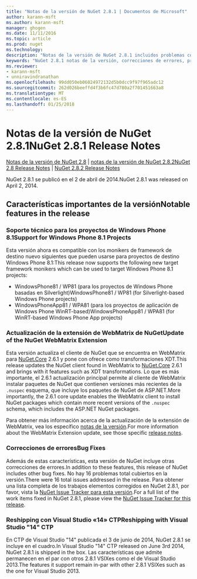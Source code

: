 ```yaml
---
title: "Notas de la versión de NuGet 2.8.1 | Documentos de Microsoft"
author: karann-msft
ms.author: karann-msft
manager: ghogen
ms.date: 11/11/2016
ms.topic: article
ms.prod: nuget
ms.technology: 
description: "Notas de la versión de NuGet 2.8.1 incluidos problemas conocidos, correcciones de errores, las funciones agregadas y dcr."
keywords: "NuGet 2.8.1 notas de la versión, correcciones de errores, problemas, conocidos agregan características, DCR"
ms.reviewer:
- karann-msft
- unniravindranathan
ms.openlocfilehash: 99dd050eb06024972132d5b0dcc9f97f965adc12
ms.sourcegitcommit: 262d026beeffd4f3b6fc47d780a2f701451663a8
ms.translationtype: MT
ms.contentlocale: es-ES
ms.lasthandoff: 01/25/2018
---
```

# <a name="nuget-281-release-notes"></a><span data-ttu-id="e5772-104">Notas de la versión de NuGet 2.8.1</span><span class="sxs-lookup"><span data-stu-id="e5772-104">NuGet 2.8.1 Release Notes</span></span>

<span data-ttu-id="e5772-105">[Notas de la versión de NuGet 2.8](../release-notes/nuget-2.8.md) | [notas de la versión de NuGet 2.8.2](../release-notes/nuget-2.8.2.md)</span><span class="sxs-lookup"><span data-stu-id="e5772-105">[NuGet 2.8 Release Notes](../release-notes/nuget-2.8.md) | [NuGet 2.8.2 Release Notes](../release-notes/nuget-2.8.2.md)</span></span>

<span data-ttu-id="e5772-106">NuGet 2.8.1 se publicó en el 2 de abril de 2014.</span><span class="sxs-lookup"><span data-stu-id="e5772-106">NuGet 2.8.1 was released on April 2, 2014.</span></span>

## <a name="notable-features-in-the-release"></a><span data-ttu-id="e5772-107">Características importantes de la versión</span><span class="sxs-lookup"><span data-stu-id="e5772-107">Notable features in the release</span></span>

### <a name="support-for-windows-phone-81-projects"></a><span data-ttu-id="e5772-108">Soporte técnico para los proyectos de Windows Phone 8.1</span><span class="sxs-lookup"><span data-stu-id="e5772-108">Support for Windows Phone 8.1 Projects</span></span>
<span data-ttu-id="e5772-109">Esta versión ahora es compatible con los monikers de framework de destino nuevo siguientes que pueden usarse para proyectos de destino Windows Phone 8.1:</span><span class="sxs-lookup"><span data-stu-id="e5772-109">This release now supports the following new target framework monikers which can be used to target Windows Phone 8.1 projects:</span></span>

* <span data-ttu-id="e5772-110">WindowsPhone81 / WP81 (para los proyectos de Windows Phone basadas en Silverlight)</span><span class="sxs-lookup"><span data-stu-id="e5772-110">WindowsPhone81 / WP81 (for Silverlight-based Windows Phone projects)</span></span>
* <span data-ttu-id="e5772-111">WindowsPhoneApp81 / WPA81 (para los proyectos de aplicación de Windows Phone WinRT-based)</span><span class="sxs-lookup"><span data-stu-id="e5772-111">WindowsPhoneApp81 / WPA81 (for WinRT-based Windows Phone App projects)</span></span>

### <a name="update-of-the-nuget-webmatrix-extension"></a><span data-ttu-id="e5772-112">Actualización de la extensión de WebMatrix de NuGet</span><span class="sxs-lookup"><span data-stu-id="e5772-112">Update of the NuGet WebMatrix Extension</span></span>
<span data-ttu-id="e5772-113">Esta versión actualiza el cliente de NuGet que se encuentra en WebMatrix para [NuGet.Core](https://www.nuget.org/packages/Nuget.Core/2.6.1) 2.6.1 y pone con ofrece como transformaciones XDT.</span><span class="sxs-lookup"><span data-stu-id="e5772-113">This release updates the NuGet client found in WebMatrix to [NuGet.Core](https://www.nuget.org/packages/Nuget.Core/2.6.1) 2.6.1 and brings with it features such as XDT transformations.</span></span> <span data-ttu-id="e5772-114">Lo que es más importante, el 2.6.1 actualización principal permite al cliente de WebMatrix instalar paquetes de NuGet que contienen versiones más recientes de la `.nuspec` esquema, que incluye los paquetes de NuGet de ASP.NET.</span><span class="sxs-lookup"><span data-stu-id="e5772-114">More importantly, the 2.6.1 core update enables the WebMatrix client to install NuGet packages which contain more recent versions of the `.nuspec` schema, which includes the ASP.NET NuGet packages.</span></span>

<span data-ttu-id="e5772-115">Para obtener más información acerca de la actualización de la extensión de WebMatrix, vea los específico [notas de la versión](../release-notes/nuget-2.6.1-for-WebMatrix.md).</span><span class="sxs-lookup"><span data-stu-id="e5772-115">For more information about the WebMatrix Extension update, see those specific [release notes](../release-notes/nuget-2.6.1-for-WebMatrix.md).</span></span>

### <a name="bug-fixes"></a><span data-ttu-id="e5772-116">Correcciones de errores</span><span class="sxs-lookup"><span data-stu-id="e5772-116">Bug Fixes</span></span>
<span data-ttu-id="e5772-117">Además de estas características, esta versión de NuGet incluye otras correcciones de errores.</span><span class="sxs-lookup"><span data-stu-id="e5772-117">In addition to these features, this release of NuGet includes other bug fixes.</span></span> <span data-ttu-id="e5772-118">No hay 16 problemas total cubiertos en la versión.</span><span class="sxs-lookup"><span data-stu-id="e5772-118">There were 16 total issues addressed in the release.</span></span> <span data-ttu-id="e5772-119">Para obtener una lista completa de los trabajos elementos corregidos en NuGet 2.8.1, por favor, vista la [NuGet Issue Tracker para esta versión](https://nuget.codeplex.com/workitem/list/advanced?keyword=&status=All&type=All&priority=All&release=NuGet%202.8.1&assignedTo=All&component=All&sortField=LastUpdatedDate&sortDirection=Descending&page=0&reasonClosed=All).</span><span class="sxs-lookup"><span data-stu-id="e5772-119">For a full list of the work items fixed in NuGet 2.8.1, please view the [NuGet Issue Tracker for this release](https://nuget.codeplex.com/workitem/list/advanced?keyword=&status=All&type=All&priority=All&release=NuGet%202.8.1&assignedTo=All&component=All&sortField=LastUpdatedDate&sortDirection=Descending&page=0&reasonClosed=All).</span></span>

### <a name="reshipping-with-visual-studio-14-ctp"></a><span data-ttu-id="e5772-120">Reshipping con Visual Studio «14» CTP</span><span class="sxs-lookup"><span data-stu-id="e5772-120">Reshipping with Visual Studio "14" CTP</span></span>
<span data-ttu-id="e5772-121">En CTP de Visual Studio "14" publicada el 3 de junio de 2014, NuGet 2.8.1 se incluye en el cuadro.</span><span class="sxs-lookup"><span data-stu-id="e5772-121">In Visual Studio "14" CTP released on June 3rd 2014, NuGet 2.8.1 is shipped in the box.</span></span> <span data-ttu-id="e5772-122">Las características que admite permanecen en el par con otros 2.8.1 VSIXes como el de Visual Studio 2013.</span><span class="sxs-lookup"><span data-stu-id="e5772-122">The features it support remain in-par with other 2.8.1 VSIXes such as the one for Visual Studio 2013.</span></span>
